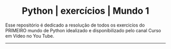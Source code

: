 <h1 align="center"> Python | exercícios | Mundo 1 </h1>
<p> Esse repositório é dedicado a resolução de todos os exercicíos do PRIMEIRO mundo de Python idealizado e disponibilizado pelo canal Curso em Vídeo no You Tube.</p>

---
